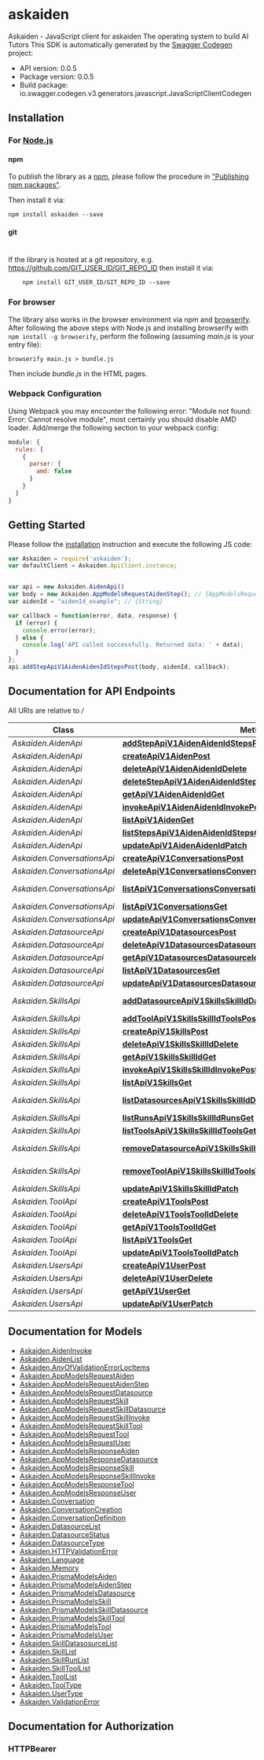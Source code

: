 # askaiden

Askaiden - JavaScript client for askaiden
The operating system to build AI Tutors
This SDK is automatically generated by the [Swagger Codegen](https://github.com/swagger-api/swagger-codegen) project:

- API version: 0.0.5
- Package version: 0.0.5
- Build package: io.swagger.codegen.v3.generators.javascript.JavaScriptClientCodegen

## Installation

### For [Node.js](https://nodejs.org/)

#### npm

To publish the library as a [npm](https://www.npmjs.com/),
please follow the procedure in ["Publishing npm packages"](https://docs.npmjs.com/getting-started/publishing-npm-packages).

Then install it via:

```shell
npm install askaiden --save
```

#### git
#
If the library is hosted at a git repository, e.g.
https://github.com/GIT_USER_ID/GIT_REPO_ID
then install it via:

```shell
    npm install GIT_USER_ID/GIT_REPO_ID --save
```

### For browser

The library also works in the browser environment via npm and [browserify](http://browserify.org/). After following
the above steps with Node.js and installing browserify with `npm install -g browserify`,
perform the following (assuming *main.js* is your entry file):

```shell
browserify main.js > bundle.js
```

Then include *bundle.js* in the HTML pages.

### Webpack Configuration

Using Webpack you may encounter the following error: "Module not found: Error:
Cannot resolve module", most certainly you should disable AMD loader. Add/merge
the following section to your webpack config:

```javascript
module: {
  rules: [
    {
      parser: {
        amd: false
      }
    }
  ]
}
```

## Getting Started

Please follow the [installation](#installation) instruction and execute the following JS code:

```javascript
var Askaiden = require('askaiden');
var defaultClient = Askaiden.ApiClient.instance;


var api = new Askaiden.AidenApi()
var body = new Askaiden.AppModelsRequestAidenStep(); // {AppModelsRequestAidenStep} 
var aidenId = "aidenId_example"; // {String} 

var callback = function(error, data, response) {
  if (error) {
    console.error(error);
  } else {
    console.log('API called successfully. Returned data: ' + data);
  }
};
api.addStepApiV1AidenAidenIdStepsPost(body, aidenId, callback);
```

## Documentation for API Endpoints

All URIs are relative to */*

Class | Method | HTTP request | Description
------------ | ------------- | ------------- | -------------
*Askaiden.AidenApi* | [**addStepApiV1AidenAidenIdStepsPost**](docs/AidenApi.md#addStepApiV1AidenAidenIdStepsPost) | **POST** /api/v1/aiden/{aiden_id}/steps | Add Step
*Askaiden.AidenApi* | [**createApiV1AidenPost**](docs/AidenApi.md#createApiV1AidenPost) | **POST** /api/v1/aiden | Create
*Askaiden.AidenApi* | [**deleteApiV1AidenAidenIdDelete**](docs/AidenApi.md#deleteApiV1AidenAidenIdDelete) | **DELETE** /api/v1/aiden/{aiden_id} | Delete
*Askaiden.AidenApi* | [**deleteStepApiV1AidenAidenIdStepsStepIdDelete**](docs/AidenApi.md#deleteStepApiV1AidenAidenIdStepsStepIdDelete) | **DELETE** /api/v1/aiden/{aiden_id}/steps/{step_id} | Delete Step
*Askaiden.AidenApi* | [**getApiV1AidenAidenIdGet**](docs/AidenApi.md#getApiV1AidenAidenIdGet) | **GET** /api/v1/aiden/{aiden_id} | Get
*Askaiden.AidenApi* | [**invokeApiV1AidenAidenIdInvokePost**](docs/AidenApi.md#invokeApiV1AidenAidenIdInvokePost) | **POST** /api/v1/aiden/{aiden_id}/invoke | Invoke
*Askaiden.AidenApi* | [**listApiV1AidenGet**](docs/AidenApi.md#listApiV1AidenGet) | **GET** /api/v1/aiden | List
*Askaiden.AidenApi* | [**listStepsApiV1AidenAidenIdStepsGet**](docs/AidenApi.md#listStepsApiV1AidenAidenIdStepsGet) | **GET** /api/v1/aiden/{aiden_id}/steps | List Steps
*Askaiden.AidenApi* | [**updateApiV1AidenAidenIdPatch**](docs/AidenApi.md#updateApiV1AidenAidenIdPatch) | **PATCH** /api/v1/aiden/{aiden_id} | Update
*Askaiden.ConversationsApi* | [**createApiV1ConversationsPost**](docs/ConversationsApi.md#createApiV1ConversationsPost) | **POST** /api/v1/conversations | Create
*Askaiden.ConversationsApi* | [**deleteApiV1ConversationsConversationIdDelete**](docs/ConversationsApi.md#deleteApiV1ConversationsConversationIdDelete) | **DELETE** /api/v1/conversations/{conversationId} | Delete
*Askaiden.ConversationsApi* | [**listApiV1ConversationsConversationIdMessagesGet**](docs/ConversationsApi.md#listApiV1ConversationsConversationIdMessagesGet) | **GET** /api/v1/conversations/{conversationId}/messages | List
*Askaiden.ConversationsApi* | [**listApiV1ConversationsGet**](docs/ConversationsApi.md#listApiV1ConversationsGet) | **GET** /api/v1/conversations | List
*Askaiden.ConversationsApi* | [**updateApiV1ConversationsConversationIdPatch**](docs/ConversationsApi.md#updateApiV1ConversationsConversationIdPatch) | **PATCH** /api/v1/conversations/{conversationId} | Update
*Askaiden.DatasourceApi* | [**createApiV1DatasourcesPost**](docs/DatasourceApi.md#createApiV1DatasourcesPost) | **POST** /api/v1/datasources | Create
*Askaiden.DatasourceApi* | [**deleteApiV1DatasourcesDatasourceIdDelete**](docs/DatasourceApi.md#deleteApiV1DatasourcesDatasourceIdDelete) | **DELETE** /api/v1/datasources/{datasource_id} | Delete
*Askaiden.DatasourceApi* | [**getApiV1DatasourcesDatasourceIdGet**](docs/DatasourceApi.md#getApiV1DatasourcesDatasourceIdGet) | **GET** /api/v1/datasources/{datasource_id} | Get
*Askaiden.DatasourceApi* | [**listApiV1DatasourcesGet**](docs/DatasourceApi.md#listApiV1DatasourcesGet) | **GET** /api/v1/datasources | List
*Askaiden.DatasourceApi* | [**updateApiV1DatasourcesDatasourceIdPatch**](docs/DatasourceApi.md#updateApiV1DatasourcesDatasourceIdPatch) | **PATCH** /api/v1/datasources/{datasource_id} | Update
*Askaiden.SkillsApi* | [**addDatasourceApiV1SkillsSkillIdDatasourcesPost**](docs/SkillsApi.md#addDatasourceApiV1SkillsSkillIdDatasourcesPost) | **POST** /api/v1/skills/{skill_id}/datasources | Add Datasource
*Askaiden.SkillsApi* | [**addToolApiV1SkillsSkillIdToolsPost**](docs/SkillsApi.md#addToolApiV1SkillsSkillIdToolsPost) | **POST** /api/v1/skills/{skill_id}/tools | Add Tool
*Askaiden.SkillsApi* | [**createApiV1SkillsPost**](docs/SkillsApi.md#createApiV1SkillsPost) | **POST** /api/v1/skills | Create
*Askaiden.SkillsApi* | [**deleteApiV1SkillsSkillIdDelete**](docs/SkillsApi.md#deleteApiV1SkillsSkillIdDelete) | **DELETE** /api/v1/skills/{skill_id} | Delete
*Askaiden.SkillsApi* | [**getApiV1SkillsSkillIdGet**](docs/SkillsApi.md#getApiV1SkillsSkillIdGet) | **GET** /api/v1/skills/{skill_id} | Get
*Askaiden.SkillsApi* | [**invokeApiV1SkillsSkillIdInvokePost**](docs/SkillsApi.md#invokeApiV1SkillsSkillIdInvokePost) | **POST** /api/v1/skills/{skill_id}/invoke | Invoke
*Askaiden.SkillsApi* | [**listApiV1SkillsGet**](docs/SkillsApi.md#listApiV1SkillsGet) | **GET** /api/v1/skills | List
*Askaiden.SkillsApi* | [**listDatasourcesApiV1SkillsSkillIdDatasourcesGet**](docs/SkillsApi.md#listDatasourcesApiV1SkillsSkillIdDatasourcesGet) | **GET** /api/v1/skills/{skill_id}/datasources | List Datasources
*Askaiden.SkillsApi* | [**listRunsApiV1SkillsSkillIdRunsGet**](docs/SkillsApi.md#listRunsApiV1SkillsSkillIdRunsGet) | **GET** /api/v1/skills/{skill_id}/runs | List Runs
*Askaiden.SkillsApi* | [**listToolsApiV1SkillsSkillIdToolsGet**](docs/SkillsApi.md#listToolsApiV1SkillsSkillIdToolsGet) | **GET** /api/v1/skills/{skill_id}/tools | List Tools
*Askaiden.SkillsApi* | [**removeDatasourceApiV1SkillsSkillIdDatasourcesDatasourceIdDelete**](docs/SkillsApi.md#removeDatasourceApiV1SkillsSkillIdDatasourcesDatasourceIdDelete) | **DELETE** /api/v1/skills/{skill_id}/datasources/{datasource_id} | Remove Datasource
*Askaiden.SkillsApi* | [**removeToolApiV1SkillsSkillIdToolsToolIdDelete**](docs/SkillsApi.md#removeToolApiV1SkillsSkillIdToolsToolIdDelete) | **DELETE** /api/v1/skills/{skill_id}/tools/{tool_id} | Remove Tool
*Askaiden.SkillsApi* | [**updateApiV1SkillsSkillIdPatch**](docs/SkillsApi.md#updateApiV1SkillsSkillIdPatch) | **PATCH** /api/v1/skills/{skill_id} | Update
*Askaiden.ToolApi* | [**createApiV1ToolsPost**](docs/ToolApi.md#createApiV1ToolsPost) | **POST** /api/v1/tools | Create
*Askaiden.ToolApi* | [**deleteApiV1ToolsToolIdDelete**](docs/ToolApi.md#deleteApiV1ToolsToolIdDelete) | **DELETE** /api/v1/tools/{tool_id} | Delete
*Askaiden.ToolApi* | [**getApiV1ToolsToolIdGet**](docs/ToolApi.md#getApiV1ToolsToolIdGet) | **GET** /api/v1/tools/{tool_id} | Get
*Askaiden.ToolApi* | [**listApiV1ToolsGet**](docs/ToolApi.md#listApiV1ToolsGet) | **GET** /api/v1/tools | List
*Askaiden.ToolApi* | [**updateApiV1ToolsToolIdPatch**](docs/ToolApi.md#updateApiV1ToolsToolIdPatch) | **PATCH** /api/v1/tools/{tool_id} | Update
*Askaiden.UsersApi* | [**createApiV1UserPost**](docs/UsersApi.md#createApiV1UserPost) | **POST** /api/v1/user | Create
*Askaiden.UsersApi* | [**deleteApiV1UserDelete**](docs/UsersApi.md#deleteApiV1UserDelete) | **DELETE** /api/v1/user | Delete
*Askaiden.UsersApi* | [**getApiV1UserGet**](docs/UsersApi.md#getApiV1UserGet) | **GET** /api/v1/user | Get
*Askaiden.UsersApi* | [**updateApiV1UserPatch**](docs/UsersApi.md#updateApiV1UserPatch) | **PATCH** /api/v1/user | Update

## Documentation for Models

 - [Askaiden.AidenInvoke](docs/AidenInvoke.md)
 - [Askaiden.AidenList](docs/AidenList.md)
 - [Askaiden.AnyOfValidationErrorLocItems](docs/AnyOfValidationErrorLocItems.md)
 - [Askaiden.AppModelsRequestAiden](docs/AppModelsRequestAiden.md)
 - [Askaiden.AppModelsRequestAidenStep](docs/AppModelsRequestAidenStep.md)
 - [Askaiden.AppModelsRequestDatasource](docs/AppModelsRequestDatasource.md)
 - [Askaiden.AppModelsRequestSkill](docs/AppModelsRequestSkill.md)
 - [Askaiden.AppModelsRequestSkillDatasource](docs/AppModelsRequestSkillDatasource.md)
 - [Askaiden.AppModelsRequestSkillInvoke](docs/AppModelsRequestSkillInvoke.md)
 - [Askaiden.AppModelsRequestSkillTool](docs/AppModelsRequestSkillTool.md)
 - [Askaiden.AppModelsRequestTool](docs/AppModelsRequestTool.md)
 - [Askaiden.AppModelsRequestUser](docs/AppModelsRequestUser.md)
 - [Askaiden.AppModelsResponseAiden](docs/AppModelsResponseAiden.md)
 - [Askaiden.AppModelsResponseDatasource](docs/AppModelsResponseDatasource.md)
 - [Askaiden.AppModelsResponseSkill](docs/AppModelsResponseSkill.md)
 - [Askaiden.AppModelsResponseSkillInvoke](docs/AppModelsResponseSkillInvoke.md)
 - [Askaiden.AppModelsResponseTool](docs/AppModelsResponseTool.md)
 - [Askaiden.AppModelsResponseUser](docs/AppModelsResponseUser.md)
 - [Askaiden.Conversation](docs/Conversation.md)
 - [Askaiden.ConversationCreation](docs/ConversationCreation.md)
 - [Askaiden.ConversationDefinition](docs/ConversationDefinition.md)
 - [Askaiden.DatasourceList](docs/DatasourceList.md)
 - [Askaiden.DatasourceStatus](docs/DatasourceStatus.md)
 - [Askaiden.DatasourceType](docs/DatasourceType.md)
 - [Askaiden.HTTPValidationError](docs/HTTPValidationError.md)
 - [Askaiden.Language](docs/Language.md)
 - [Askaiden.Memory](docs/Memory.md)
 - [Askaiden.PrismaModelsAiden](docs/PrismaModelsAiden.md)
 - [Askaiden.PrismaModelsAidenStep](docs/PrismaModelsAidenStep.md)
 - [Askaiden.PrismaModelsDatasource](docs/PrismaModelsDatasource.md)
 - [Askaiden.PrismaModelsSkill](docs/PrismaModelsSkill.md)
 - [Askaiden.PrismaModelsSkillDatasource](docs/PrismaModelsSkillDatasource.md)
 - [Askaiden.PrismaModelsSkillTool](docs/PrismaModelsSkillTool.md)
 - [Askaiden.PrismaModelsTool](docs/PrismaModelsTool.md)
 - [Askaiden.PrismaModelsUser](docs/PrismaModelsUser.md)
 - [Askaiden.SkillDatasosurceList](docs/SkillDatasosurceList.md)
 - [Askaiden.SkillList](docs/SkillList.md)
 - [Askaiden.SkillRunList](docs/SkillRunList.md)
 - [Askaiden.SkillToolList](docs/SkillToolList.md)
 - [Askaiden.ToolList](docs/ToolList.md)
 - [Askaiden.ToolType](docs/ToolType.md)
 - [Askaiden.UserType](docs/UserType.md)
 - [Askaiden.ValidationError](docs/ValidationError.md)

## Documentation for Authorization


### HTTPBearer


